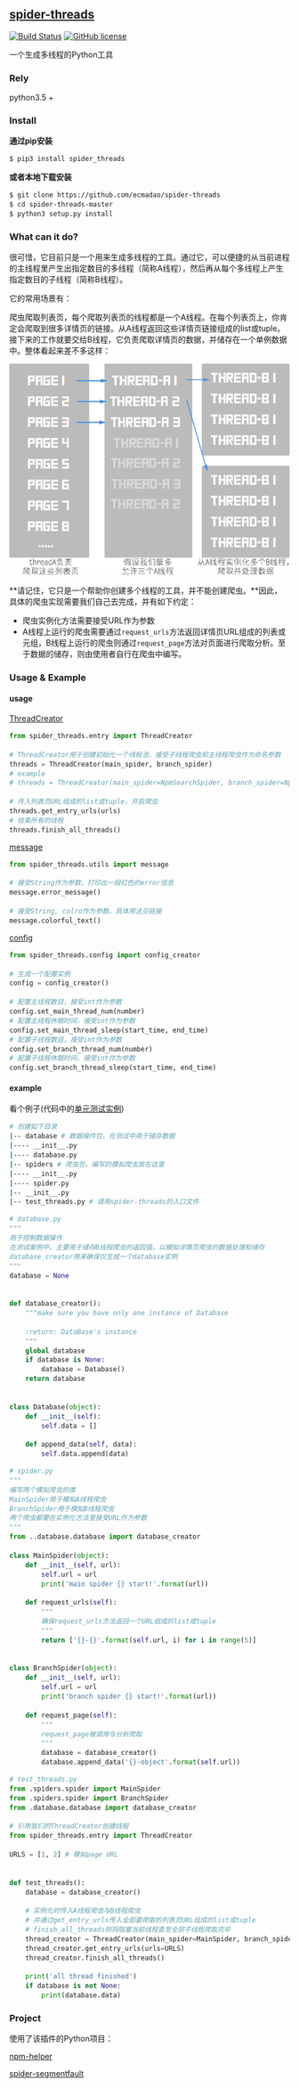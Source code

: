 ## [spider-threads](https://pypi.python.org/pypi/spider_threads)

[![Build Status](https://travis-ci.org/ecmadao/spider-threads.svg?branch=master)](https://travis-ci.org/ecmadao/spider-threads)
[![GitHub license](https://img.shields.io/badge/license-MIT-blue.svg)](https://raw.githubusercontent.com/ecmadao/spider-threads/master/LICENSE)

一个生成多线程的Python工具

### Rely

python3.5 +

### Install

**通过pip安装**

```bash
$ pip3 install spider_threads
```

**或者本地下载安装**

```bash
$ git clone https://github.com/ecmadao/spider-threads
$ cd spider-threads-master
$ python3 setup.py install 
```

### What can it do?

很可惜，它目前只是一个用来生成多线程的工具。通过它，可以便捷的从当前进程的主线程里产生出指定数目的多线程（简称A线程），然后再从每个多线程上产生指定数目的子线程（简称B线程）。

它的常用场景有：

爬虫爬取列表页，每个爬取列表页的线程都是一个A线程。在每个列表页上，你肯定会爬取到很多详情页的链接。从A线程返回这些详情页链接组成的list或tuple。接下来的工作就要交给B线程，它负责爬取详情页的数据，并储存在一个单例数据中。整体看起来差不多这样：

![example](./example.png)


**请记住，它只是一个帮助你创建多个线程的工具，并不能创建爬虫。**因此，具体的爬虫实现需要我们自己去完成，并有如下约定：

- 爬虫实例化方法需要接受URL作为参数
- A线程上运行的爬虫需要通过`request_urls`方法返回详情页URL组成的列表或元组，B线程上运行的爬虫则通过`request_page`方法对页面进行爬取分析。至于数据的储存，则由使用者自行在爬虫中编写。

### Usage & Example

#### usage

[ThreadCreator](https://github.com/ecmadao/spider-threads/blob/master/spider_threads/entry.py)

```python
from spider_threads.entry import ThreadCreator

# ThreadCreator用于创建初始化一个线程池，接受子线程爬虫和主线程爬虫作为命名参数
threads = ThreadCreator(main_spider, branch_spider)
# example
# threads = ThreadCreator(main_spider=NpmSearchSpider, branch_spider=NpmPageSpider)

# 传入列表页URL组成的list或tuple，开启爬虫
threads.get_entry_urls(urls)
# 结束所有的线程
threads.finish_all_threads()
```

[message](https://github.com/ecmadao/spider-threads/blob/master/spider_threads/utils/message.py)

```python
from spider_threads.utils import message

# 接受String作为参数，打印出一段红色的error信息
message.error_message()

# 接受String, colro作为参数。具体用法见链接
message.colorful_text()
```

[config](https://github.com/ecmadao/spider-threads/blob/master/spider_threads/config.py)

```python
from spider_threads.config import config_creator

# 生成一个配置实例
config = config_creator()

# 配置主线程数目，接受int作为参数
config.set_main_thread_num(number)
# 配置主线程休眠时间，接受int作为参数
config.set_main_thread_sleep(start_time, end_time)
# 配置子线程数目，接受int作为参数
config.set_branch_thread_num(number)
# 配置子线程休眠时间，接受int作为参数
config.set_branch_thread_sleep(start_time, end_time)
```

#### example

看个例子(代码中的[单元测试实例](https://github.com/ecmadao/spider-threads/tree/master/test))

```bash
# 创建如下目录
|-- database # 数据操作包，在测试中用于储存数据
|---- __init__.py
|---- database.py
|-- spiders # 爬虫包，编写的模拟爬虫放在这里
|---- __init__.py
|---- spider.py
|-- __init__.py
|-- test_threads.py # 调用spider-threads的入口文件
```

```python
# database.py
"""
用于控制数据操作
在测试案例中，主要用于储存B线程爬虫的返回值，以模拟详情页爬虫的数据处理和储存
database_creator用来确保仅生成一个database实例
"""
database = None


def database_creator():
    """make sure you have only one instance of Database

    :return: DataBase's instance
    """
    global database
    if database is None:
        database = Database()
    return database


class Database(object):
    def __init__(self):
        self.data = []

    def append_data(self, data):
        self.data.append(data)
```

```python
# spider.py
"""
编写两个模拟爬虫的类
MainSpider用于模拟A线程爬虫
BranchSpider用于模拟B线程爬虫
两个爬虫都要在实例化方法里接受URL作为参数
"""
from ..database.database import database_creator

class MainSpider(object):
    def __init__(self, url):
        self.url = url
        print('main spider {} start!'.format(url))

    def request_urls(self):
    	"""
    	确保request_urls方法返回一个URL组成的list或tuple
    	"""
        return ['{}-{}'.format(self.url, i) for i in range(5)]


class BranchSpider(object):
    def __init__(self, url):
        self.url = url
        print('branch spider {} start!'.format(url))

    def request_page(self):
    	"""
    	request_page被调用与分析爬取
    	"""
		database = database_creator()
        database.append_data('{}-object'.format(self.url))
```

```python
# test_threads.py
from .spiders.spider import MainSpider
from .spiders.spider import BranchSpider
from .database.database import database_creator

# 引用我们的ThreadCreator创建线程
from spider_threads.entry import ThreadCreator

URLS = [1, 2] # 模拟page URL


def test_threads():
    database = database_creator()
    
    # 实例化时传入A线程爬虫与B线程爬虫
    # 并通过get_entry_urls传入全部要爬取的列表页URL组成的list或tuple
    # finish_all_threads则将阻塞当前线程直至全部子线程爬取完毕
    thread_creator = ThreadCreator(main_spider=MainSpider, branch_spider=BranchSpider)
    thread_creator.get_entry_urls(urls=URLS)
    thread_creator.finish_all_threads()

    print('all thread finished')
    if database is not None:
        print(database.data)
```

### Project

使用了该插件的Python项目：

[npm-helper](https://github.com/ecmadao/npm-helper)

[spider-segmentfault](https://github.com/ecmadao/Spider-Segmentfault)